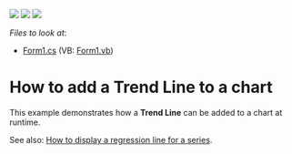 <!-- default badges list -->
![](https://img.shields.io/endpoint?url=https://codecentral.devexpress.com/api/v1/VersionRange/128572517/10.2.3%2B)
[![](https://img.shields.io/badge/Open_in_DevExpress_Support_Center-FF7200?style=flat-square&logo=DevExpress&logoColor=white)](https://supportcenter.devexpress.com/ticket/details/E1245)
[![](https://img.shields.io/badge/📖_How_to_use_DevExpress_Examples-e9f6fc?style=flat-square)](https://docs.devexpress.com/GeneralInformation/403183)
<!-- default badges end -->
<!-- default file list -->
*Files to look at*:

* [Form1.cs](./CS/Form1.cs) (VB: [Form1.vb](./VB/Form1.vb))
<!-- default file list end -->
# How to add a Trend Line to a chart


<p>This example demonstrates how a <strong>Trend Line</strong> can be added to a chart at runtime.</p><p>See also: <a href="https://www.devexpress.com/Support/Center/p/E1494">How to display a regression line for a series</a>.</p>

<br/>


